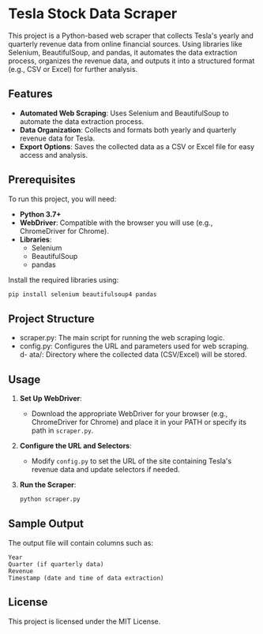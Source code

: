# Tesla Stock Data Scraper

This project is a Python-based web scraper that collects Tesla's yearly and quarterly revenue data from online financial sources. Using libraries like Selenium, BeautifulSoup, and pandas, it automates the data extraction process, organizes the revenue data, and outputs it into a structured format (e.g., CSV or Excel) for further analysis.

## Features

- **Automated Web Scraping**: Uses Selenium and BeautifulSoup to automate the data extraction process.
- **Data Organization**: Collects and formats both yearly and quarterly revenue data for Tesla.
- **Export Options**: Saves the collected data as a CSV or Excel file for easy access and analysis.

## Prerequisites

To run this project, you will need:

- **Python 3.7+**
- **WebDriver**: Compatible with the browser you will use (e.g., ChromeDriver for Chrome).
- **Libraries**:
  - Selenium
  - BeautifulSoup
  - pandas

Install the required libraries using:
```bash
pip install selenium beautifulsoup4 pandas
```

## Project Structure

- scraper.py: The main script for running the web scraping logic.
- config.py: Configures the URL and parameters used for web scraping.
d- ata/: Directory where the collected data (CSV/Excel) will be stored.


## Usage

1. **Set Up WebDriver**:
   - Download the appropriate WebDriver for your browser (e.g., ChromeDriver for Chrome) and place it in your PATH or specify its path in `scraper.py`.

2. **Configure the URL and Selectors**:
   - Modify `config.py` to set the URL of the site containing Tesla's revenue data and update selectors if needed.

3. **Run the Scraper**:
   ```bash
   python scraper.py
   ```

## Sample Output

The output file will contain columns such as:

    Year
    Quarter (if quarterly data)
    Revenue
    Timestamp (date and time of data extraction)

## License

This project is licensed under the MIT License.
